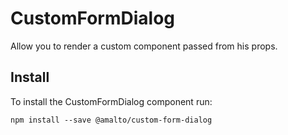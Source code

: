 # CustomFormDialog

Allow you to render a custom component passed from his props.

## Install
To install the CustomFormDialog component run:
```terminal
npm install --save @amalto/custom-form-dialog
```